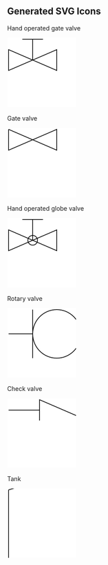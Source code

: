 ## Generated SVG Icons

Hand operated gate valve

<a href="https://yqnn.github.io/svg-path-editor/#P=m_2_17_v_30_l_70_-30_v_30_l_-70_-30_z_m_35_15_v_-30_m_-15_0_h_30" target="svgeditor">
<img src="https://raw.githubusercontent.com/tbo47/open-pid-icons/refs/heads/main/svgs/hand_operated_gate_valve.svg">
</a>

Gate valve

<a href="https://yqnn.github.io/svg-path-editor/#P=m_2_2_v_30_l_70_-30_v_30_l_-70_-30_m_35_15" target="svgeditor">
<img src="https://raw.githubusercontent.com/tbo47/open-pid-icons/refs/heads/main/svgs/gate_valve.svg">
</a>

Hand operated globe valve

<a href="https://yqnn.github.io/svg-path-editor/#P=m_2_17_v_30_l_70_-30_v_30_l_-70_-30_z_m_35_15_v_-30_m_-15_0_h_30_m_-22_30_a_5_5_0_0_1_14_0_a_5_5_0_0_1_-14_0" target="svgeditor">
<img src="https://raw.githubusercontent.com/tbo47/open-pid-icons/refs/heads/main/svgs/hand_operated_globe_valve.svg">
</a>

Rotary valve

<a href="https://yqnn.github.io/svg-path-editor/#P=m_2_37_h_35_m_0_-35_v_70_m_0_-35_a_35_35_0_0_1_70_0_a_35_35_0_0_1_-70_0_m_70_-35_v_70_m_0_-35_h_35" target="svgeditor">
<img src="https://raw.githubusercontent.com/tbo47/open-pid-icons/refs/heads/main/svgs/rotary_valve.svg">
</a>

Check valve

<a href="https://yqnn.github.io/svg-path-editor/#P=m_2_17_h_45_m_0_15_v_-30_l_70_30_l_-8_-1_m_8_1_l_-6_-6_m_6_6_v_-30_m_0_15_h_45" target="svgeditor">
<img src="https://raw.githubusercontent.com/tbo47/open-pid-icons/refs/heads/main/svgs/check_valve.svg">
</a>

Tank

<a href="https://yqnn.github.io/svg-path-editor/#P=m_2_2_v_210_a_300_400_0_0_0_140_0_v_-210__a_300_400_0_0_0_-140_0_" target="svgeditor">
<img src="https://raw.githubusercontent.com/tbo47/open-pid-icons/refs/heads/main/svgs/tank.svg">
</a>

